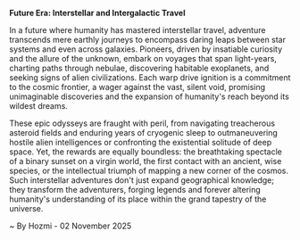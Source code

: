 
**Future Era: Interstellar and Intergalactic Travel**

In a future where humanity has mastered interstellar travel, adventure transcends mere earthly journeys to encompass daring leaps between star systems and even across galaxies. Pioneers, driven by insatiable curiosity and the allure of the unknown, embark on voyages that span light-years, charting paths through nebulae, discovering habitable exoplanets, and seeking signs of alien civilizations. Each warp drive ignition is a commitment to the cosmic frontier, a wager against the vast, silent void, promising unimaginable discoveries and the expansion of humanity's reach beyond its wildest dreams.

These epic odysseys are fraught with peril, from navigating treacherous asteroid fields and enduring years of cryogenic sleep to outmaneuvering hostile alien intelligences or confronting the existential solitude of deep space. Yet, the rewards are equally boundless: the breathtaking spectacle of a binary sunset on a virgin world, the first contact with an ancient, wise species, or the intellectual triumph of mapping a new corner of the cosmos. Such interstellar adventures don't just expand geographical knowledge; they transform the adventurers, forging legends and forever altering humanity's understanding of its place within the grand tapestry of the universe.

~ By Hozmi - 02 November 2025
